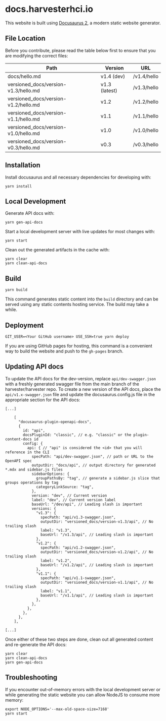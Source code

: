 # docs.harvesterhci.io

This website is built using [Docusaurus 2](https://docusaurus.io/), a modern
static website generator.

## File Location

Before you contribute, please read the table below first to ensure that you are
modifying the correct files:

| Path                                 | Version                | URL         |
| ------------------------------------ | ---------------------- | ----------- |
| docs/hello.md                        | v1.4 (dev)             | /v1.4/hello |
| versioned_docs/version-v1.3/hello.md | v1.3 (latest)          | /v1.3/hello |
| versioned_docs/version-v1.2/hello.md | v1.2                   | /v1.2/hello |
| versioned_docs/version-v1.1/hello.md | v1.1                   | /v1.1/hello |
| versioned_docs/version-v1.0/hello.md | v1.0                   | /v1.0/hello |
| versioned_docs/version-v0.3/hello.md | v0.3                   | /v0.3/hello |

## Installation

Install docusaurus and all necessary dependencies for developing with:

```console
yarn install
```

## Local Development

Generate API docs with:

```console
yarn gen-api-docs
```

Start a local development server with live updates for most changes with:

```console
yarn start
```

Clean out the generated artifacts in the cache with:

```console
yarn clear
yarn clean-api-docs
```

## Build

```console
yarn build
```

This command generates static content into the `build` directory and can be
served using any static contents hosting service. The build may take a while.

## Deployment

```console
GIT_USER=<Your GitHub username> USE_SSH=true yarn deploy
```

If you are using GitHub pages for hosting, this command is a convenient way to
build the website and push to the `gh-pages` branch.

## Updating API docs

To update the API docs for the dev-version, replace `api/dev-swagger.json` with
a freshly generated swagger file from the main branch of the
harvester/harvester repo.
To create a new version of the API docs, place the `api/v1.x-swagger.json` file
and update the docusaurus.config.js file in the appropriate section for the API
docs:

```
[...]

    [
      "docusaurus-plugin-openapi-docs",
      {
        id: "api",
        docsPluginId: "classic", // e.g. "classic" or the plugin-content-docs id
        config: {
          api: { // "api" is considered the <id> that you will reference in the CLI
            specPath: "api/dev-swagger.json", // path or URL to the OpenAPI spec
            outputDir: "docs/api", // output directory for generated *.mdx and sidebar.js files
            sidebarOptions: {
              groupPathsBy: "tag", // generate a sidebar.js slice that groups operations by tag
              categoryLinkSource: "tag",
            },
            version: "dev", // Current version
            label: "dev", // Current version label
            baseUrl: "/dev/api", // Leading slash is important
            versions: {
              "v1.3": {
                specPath: "api/v1.3-swagger.json",
                outputDir: "versioned_docs/version-v1.3/api", // No trailing slash
                label: "v1.3",
                baseUrl: "/v1.3/api", // Leading slash is important
              },
              "v1.2": {
                specPath: "api/v1.2-swagger.json",
                outputDir: "versioned_docs/version-v1.2/api", // No trailing slash
                label: "v1.2",
                baseUrl: "/v1.2/api", // Leading slash is important
              },
              "v1.1": {
                specPath: "api/v1.1-swagger.json",
                outputDir: "versioned_docs/version-v1.1/api", // No trailing slash
                label: "v1.1",
                baseUrl: "/v1.1/api", // Leading slash is important
              },
            },
          },
        },
      },
    ],

[...]
```
Once either of these two steps are done, clean out all generated content and
re-generate the API docs:

```console
yarn clear
yarn clean-api-docs
yarn gen-api-docs
```

## Troubleshooting

If you encounter out-of-memory errors with the local development server or while
generating the static website you can allow NodeJS to consume more memory:

```console
export NODE_OPTIONS='--max-old-space-size=7168'
yarn start
```

